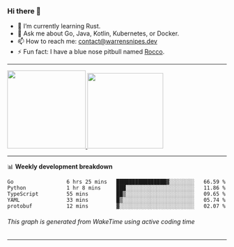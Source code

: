 ### Hi there 👋

- 🌱 I’m currently learning Rust.
- 💬 Ask me about Go, Java, Kotlin, Kubernetes, or Docker.
- 📫 How to reach me: contact@warrensnipes.dev
- ⚡ Fun fact: I have a blue nose pitbull named [Rocco](https://i.imgur.com/iLsSCKu.jpg).

-------


<a href="https://github.com/LockedThread/LockedThread">
  <img height="180em" src="https://github-readme-stats.vercel.app/api?username=LockedThread&theme=transparent&bg_color=00000000&show_icons=true&count_private=true" />
  <img height="174em" src="https://github-readme-stats.vercel.app/api/top-langs?username=LockedThread&theme=transparent&layout=compact&hide_progress=true&bg_color=00000000" />
  </a>

-------

📊 **Weekly development breakdown**
<!--START_SECTION:waka-->

```text
Go                 6 hrs 25 mins   ████████████████▓░░░░░░░░   66.59 %
Python             1 hr 8 mins     ███░░░░░░░░░░░░░░░░░░░░░░   11.86 %
TypeScript         55 mins         ██▒░░░░░░░░░░░░░░░░░░░░░░   09.65 %
YAML               33 mins         █▒░░░░░░░░░░░░░░░░░░░░░░░   05.74 %
protobuf           12 mins         ▓░░░░░░░░░░░░░░░░░░░░░░░░   02.07 %
```

<!--END_SECTION:waka-->
###### *This graph is generated from WakeTime using active coding time*
-------
